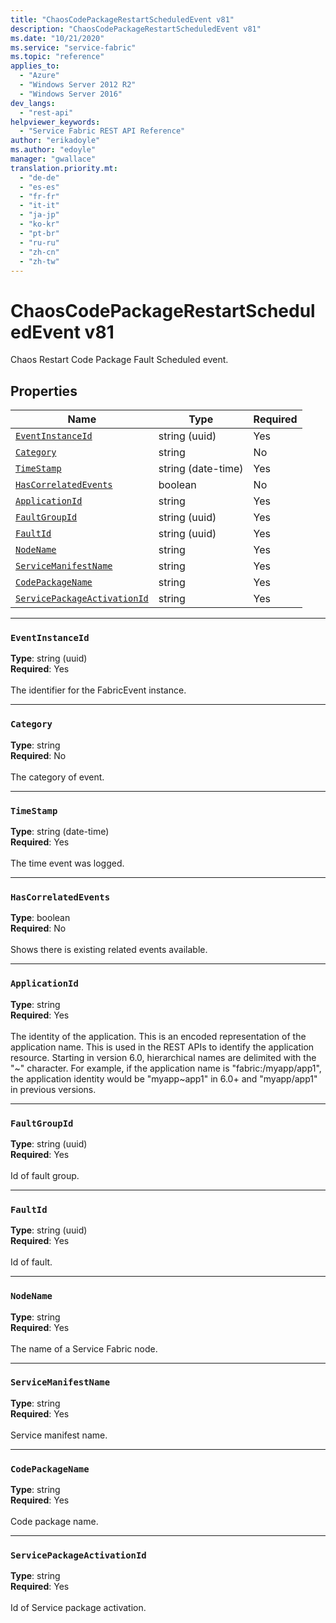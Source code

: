 ```yaml
---
title: "ChaosCodePackageRestartScheduledEvent v81"
description: "ChaosCodePackageRestartScheduledEvent v81"
ms.date: "10/21/2020"
ms.service: "service-fabric"
ms.topic: "reference"
applies_to: 
  - "Azure"
  - "Windows Server 2012 R2"
  - "Windows Server 2016"
dev_langs: 
  - "rest-api"
helpviewer_keywords: 
  - "Service Fabric REST API Reference"
author: "erikadoyle"
ms.author: "edoyle"
manager: "gwallace"
translation.priority.mt: 
  - "de-de"
  - "es-es"
  - "fr-fr"
  - "it-it"
  - "ja-jp"
  - "ko-kr"
  - "pt-br"
  - "ru-ru"
  - "zh-cn"
  - "zh-tw"
---
```

# ChaosCodePackageRestartScheduledEvent v81

Chaos Restart Code Package Fault Scheduled event.

## Properties
| Name | Type | Required |
| --- | --- | --- |
| [`EventInstanceId`](#eventinstanceid) | string (uuid) | Yes |
| [`Category`](#category) | string | No |
| [`TimeStamp`](#timestamp) | string (date-time) | Yes |
| [`HasCorrelatedEvents`](#hascorrelatedevents) | boolean | No |
| [`ApplicationId`](#applicationid) | string | Yes |
| [`FaultGroupId`](#faultgroupid) | string (uuid) | Yes |
| [`FaultId`](#faultid) | string (uuid) | Yes |
| [`NodeName`](#nodename) | string | Yes |
| [`ServiceManifestName`](#servicemanifestname) | string | Yes |
| [`CodePackageName`](#codepackagename) | string | Yes |
| [`ServicePackageActivationId`](#servicepackageactivationid) | string | Yes |

____
### `EventInstanceId`
__Type__: string (uuid) <br/>
__Required__: Yes<br/>
<br/>
The identifier for the FabricEvent instance.

____
### `Category`
__Type__: string <br/>
__Required__: No<br/>
<br/>
The category of event.

____
### `TimeStamp`
__Type__: string (date-time) <br/>
__Required__: Yes<br/>
<br/>
The time event was logged.

____
### `HasCorrelatedEvents`
__Type__: boolean <br/>
__Required__: No<br/>
<br/>
Shows there is existing related events available.

____
### `ApplicationId`
__Type__: string <br/>
__Required__: Yes<br/>
<br/>
The identity of the application. This is an encoded representation of the application name. This is used in the REST APIs to identify the application resource.
Starting in version 6.0, hierarchical names are delimited with the "\~" character. For example, if the application name is "fabric:/myapp/app1",
the application identity would be "myapp\~app1" in 6.0+ and "myapp/app1" in previous versions.


____
### `FaultGroupId`
__Type__: string (uuid) <br/>
__Required__: Yes<br/>
<br/>
Id of fault group.

____
### `FaultId`
__Type__: string (uuid) <br/>
__Required__: Yes<br/>
<br/>
Id of fault.

____
### `NodeName`
__Type__: string <br/>
__Required__: Yes<br/>
<br/>
The name of a Service Fabric node.

____
### `ServiceManifestName`
__Type__: string <br/>
__Required__: Yes<br/>
<br/>
Service manifest name.

____
### `CodePackageName`
__Type__: string <br/>
__Required__: Yes<br/>
<br/>
Code package name.

____
### `ServicePackageActivationId`
__Type__: string <br/>
__Required__: Yes<br/>
<br/>
Id of Service package activation.
